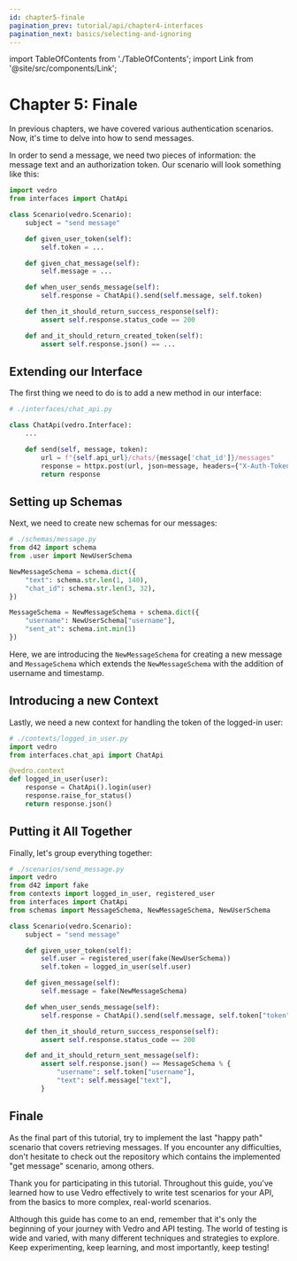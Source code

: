 ```yaml
---
id: chapter5-finale
pagination_prev: tutorial/api/chapter4-interfaces
pagination_next: basics/selecting-and-ignoring
---
```


import TableOfContents from './TableOfContents';
import Link from '@site/src/components/Link';

# Chapter 5: Finale

<TableOfContents current="chapter5-finale" />

In previous chapters, we have covered various authentication scenarios. Now, it's time to delve into how to send messages.

In order to <Link to="https://chat-api-tutorial.vedro.io/docs#/default/send_message">send a message</Link>, we need two pieces of information: the message text and an authorization token. Our scenario will look something like this:

```python
import vedro
from interfaces import ChatApi

class Scenario(vedro.Scenario):
    subject = "send message"

    def given_user_token(self):
        self.token = ...

    def given_chat_message(self):
        self.message = ...

    def when_user_sends_message(self):
        self.response = ChatApi().send(self.message, self.token)

    def then_it_should_return_success_response(self):
        assert self.response.status_code == 200

    def and_it_should_return_created_token(self):
        assert self.response.json() == ...
```

## Extending our Interface

The first thing we need to do is to add a new method in our interface:

```python
# ./interfaces/chat_api.py

class ChatApi(vedro.Interface):
    ...

    def send(self, message, token):
        url = f"{self.api_url}/chats/{message['chat_id']}/messages"
        response = httpx.post(url, json=message, headers={"X-Auth-Token": token})
        return response

```

## Setting up Schemas

Next, we need to create new schemas for our messages:

```python
# ./schemas/message.py
from d42 import schema
from .user import NewUserSchema

NewMessageSchema = schema.dict({
    "text": schema.str.len(1, 140),
    "chat_id": schema.str.len(3, 32),
})

MessageSchema = NewMessageSchema + schema.dict({
    "username": NewUserSchema["username"],
    "sent_at": schema.int.min(1)
})
```

Here, we are introducing the `NewMessageSchema` for creating a new message and `MessageSchema` which extends the `NewMessageSchema` with the addition of username and timestamp.

## Introducing a new Context

Lastly, we need a new context for handling the token of the logged-in user:

```python
# ./contexts/logged_in_user.py
import vedro
from interfaces.chat_api import ChatApi

@vedro.context
def logged_in_user(user):
    response = ChatApi().login(user)
    response.raise_for_status()
    return response.json()
```

## Putting it All Together

Finally, let's group everything together:

```python
# ./scenarios/send_message.py
import vedro
from d42 import fake
from contexts import logged_in_user, registered_user
from interfaces import ChatApi
from schemas import MessageSchema, NewMessageSchema, NewUserSchema

class Scenario(vedro.Scenario):
    subject = "send message"

    def given_user_token(self):
        self.user = registered_user(fake(NewUserSchema))
        self.token = logged_in_user(self.user)

    def given_message(self):
        self.message = fake(NewMessageSchema)

    def when_user_sends_message(self):
        self.response = ChatApi().send(self.message, self.token["token"])

    def then_it_should_return_success_response(self):
        assert self.response.status_code == 200

    def and_it_should_return_sent_message(self):
        assert self.response.json() == MessageSchema % {
            "username": self.token["username"],
            "text": self.message["text"],
        }
```

## Finale

As the final part of this tutorial, try to implement the last "happy path" scenario that covers <Link to="https://chat-api-tutorial.vedro.io/docs#/default/get_messages">retrieving messages</Link>. If you encounter any difficulties, don't hesitate to check out the <Link to="https://github.com/vedro-universe/tutorial-chat-api-server/tree/main/tests">repository</Link> which contains the implemented <Link to="https://github.com/vedro-universe/tutorial-chat-api-server/blob/main/tests/scenarios/get_messages/get_message.py">"get message"</Link> scenario, among others.

Thank you for participating in this tutorial. Throughout this guide, you've learned how to use Vedro effectively to write test scenarios for your API, from the basics to more complex, real-world scenarios.

Although this guide has come to an end, remember that it's only the beginning of your journey with Vedro and API testing. The world of testing is wide and varied, with many different techniques and strategies to explore. Keep experimenting, keep learning, and most importantly, keep testing!
